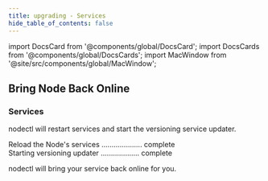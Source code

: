 ```yaml
---
title: upgrading - Services
hide_table_of_contents: false
---
```

<intro-end />

import DocsCard from '@components/global/DocsCard';
import DocsCards from '@components/global/DocsCards';
import MacWindow from '@site/src/components/global/MacWindow';

<head>
  <title>Constellation Network Automation with nodectl</title>
  <meta
    name="description"
    content="Constellation Network Automation - Upgrade Tessellation with nodectl"
  />
</head>

## Bring Node Back Online

### Services

nodectl will restart services and start the versioning service updater.

<MacWindow>
Reload the Node's services .................... complete <br />
Starting versioning updater ................... complete <br /> 
</MacWindow>

nodectl will bring your service back online for you.